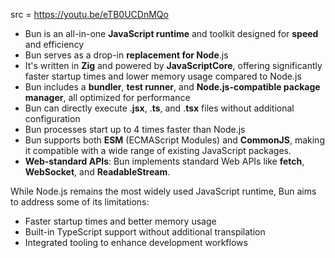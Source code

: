 src = https://youtu.be/eTB0UCDnMQo

- Bun is an all-in-one **JavaScript runtime** and toolkit designed for **speed** and efficiency
- Bun serves as a drop-in **replacement for Node**.js
- It's written in **Zig** and powered by **JavaScriptCore**, offering significantly faster startup times and lower memory usage compared to Node.js
- Bun includes a **bundler**, **test runner**, and **Node.js-compatible package manager**, all optimized for performance
- Bun can directly execute .**jsx**, .**ts**, and .**tsx** files without additional configuration
- Bun processes start up to 4 times faster than Node.js
- Bun supports both **ESM** (ECMAScript Modules) and **CommonJS**, making it compatible with a wide range of existing JavaScript packages.
- **Web-standard APIs**: Bun implements standard Web APIs like **fetch**, **WebSocket**, and **ReadableStream**.

While Node.js remains the most widely used JavaScript runtime, Bun aims to address some of its limitations:
- Faster startup times and better memory usage
- Built-in TypeScript support without additional transpilation
- Integrated tooling to enhance development workflows

